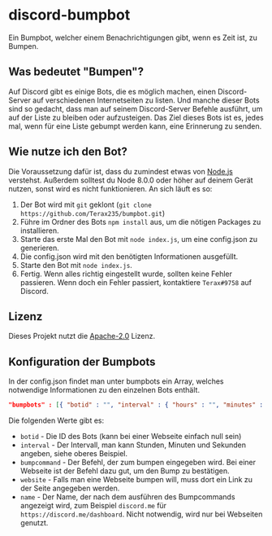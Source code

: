 # discord-bumpbot
Ein Bumpbot, welcher einem Benachrichtigungen gibt, wenn es Zeit ist, zu Bumpen.

## Was bedeutet "Bumpen"?
Auf Discord gibt es einige Bots, die es möglich machen, einen Discord-Server auf verschiedenen Internetseiten zu listen. Und manche dieser Bots sind so gedacht, dass man auf seinem Discord-Server Befehle ausführt, um auf der Liste zu bleiben oder aufzusteigen.
Das Ziel dieses Bots ist es, jedes mal, wenn für eine Liste gebumpt werden kann, eine Erinnerung zu senden.

## Wie nutze ich den Bot?
Die Voraussetzung dafür ist, dass du zumindest etwas von [Node.js](https://nodejs.org/) verstehst.
Außerdem solltest du Node 8.0.0 oder höher auf deinem Gerät nutzen, sonst wird es nicht funktionieren.
An sich läuft es so:
1. Der Bot wird mit `git` geklont (`git clone https://github.com/Terax235/bumpbot.git`)
2. Führe im Ordner des Bots `npm install` aus, um die nötigen Packages zu installieren.
3. Starte das erste Mal den Bot mit `node index.js`, um eine config.json zu generieren.
4. Die config.json wird mit den benötigten Informationen ausgefüllt.
5. Starte den Bot mit `node index.js`.
6. Fertig. Wenn alles richtig eingestellt wurde, sollten keine Fehler passieren. Wenn doch ein Fehler passiert, kontaktiere `Terax#9758` auf Discord.

## Lizenz
Dieses Projekt nutzt die [Apache-2.0](./LICENSE) Lizenz.

## Konfiguration der Bumpbots
In der config.json findet man unter bumpbots ein Array, welches notwendige Informationen zu den einzelnen Bots enthält.
```json
"bumpbots" : [{ "botid" : "", "interval" : { "hours" : "", "minutes" : "", "seconds" : "" }, "bumpcommand" : "", "website" : null }]
```
Die folgenden Werte gibt es:
- `botid` - Die ID des Bots (kann bei einer Webseite einfach null sein)
- `interval` - Der Intervall, man kann Stunden, Minuten und Sekunden angeben, siehe oberes Beispiel.
- `bumpcommand` - Der Befehl, der zum bumpen eingegeben wird. Bei einer Webseite ist der Befehl dazu gut, um den Bump zu bestätigen.
- `website` - Falls man eine Webseite bumpen will, muss dort ein Link zu der Seite angegeben werden.
- `name` - Der Name, der nach dem ausführen des Bumpcommands angezeigt wird, zum Beispiel `discord.me` für `https://discord.me/dashboard`. Nicht notwendig, wird nur bei Webseiten genutzt. 